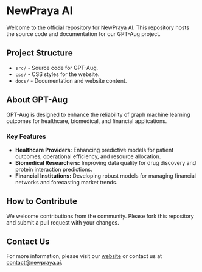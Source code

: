 # NewPraya AI

Welcome to the official repository for NewPraya AI. This repository hosts the source code and documentation for our GPT-Aug project.

## Project Structure

- `src/` - Source code for GPT-Aug.
- `css/` - CSS styles for the website.
- `docs/` - Documentation and website content.

## About GPT-Aug

GPT-Aug is designed to enhance the reliability of graph machine learning outcomes for healthcare, biomedical, and financial applications.

### Key Features

- **Healthcare Providers:** Enhancing predictive models for patient outcomes, operational efficiency, and resource allocation.
- **Biomedical Researchers:** Improving data quality for drug discovery and protein interaction predictions.
- **Financial Institutions:** Developing robust models for managing financial networks and forecasting market trends.

## How to Contribute

We welcome contributions from the community. Please fork this repository and submit a pull request with your changes.

## Contact Us

For more information, please visit our [website](https://newpraya.github.io) or contact us at [contact@newpraya.ai](mailto:contact@newpraya.ai).
